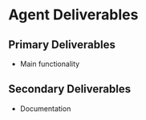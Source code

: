 # Agent Deliverables

## Primary Deliverables

- Main functionality

## Secondary Deliverables

- Documentation